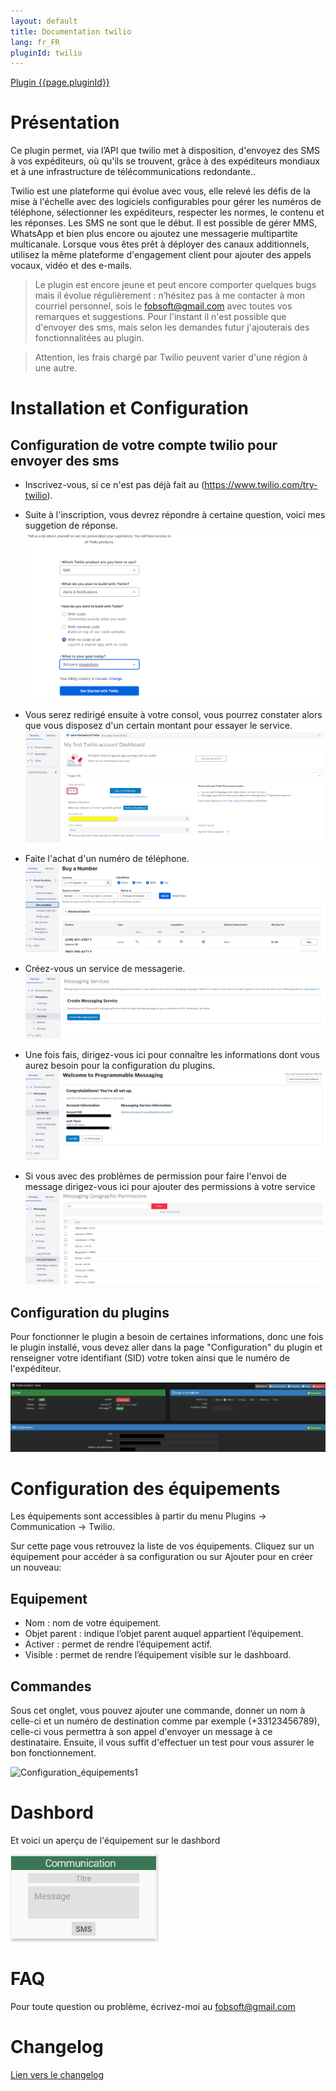 ```yaml
---
layout: default
title: Documentation twilio
lang: fr_FR
pluginId: twilio
---
```


<div id="title">
<a href="../../../{{site.baseurl}}/{{page.pluginId}}/{{page.lang}}">Plugin {{page.pluginId}}</a>
</div>

# Présentation
Ce plugin permet, via l’API que twilio met à disposition, d'envoyez des SMS à vos expéditeurs, où qu'ils se trouvent, grâce à des expéditeurs mondiaux et à une infrastructure de télécommunications redondante..
 
Twilio est une plateforme qui évolue avec vous, elle relevé les défis de la mise à l'échelle avec des logiciels configurables pour gérer les numéros de téléphone, sélectionner les expéditeurs, respecter les normes, le contenu et les réponses.
Les SMS ne sont que le début. Il est possible de gérer MMS, WhatsApp et bien plus encore ou ajoutez une messagerie multipartite multicanale. 
Lorsque vous êtes prêt à déployer des canaux additionnels, utilisez la même plateforme d'engagement client pour ajouter des appels vocaux, vidéo et des e-mails.

> Le plugin est encore jeune et peut encore comporter quelques bugs mais il évolue régulièrement : n’hésitez pas à me contacter à mon courriel personnel, sois le fobsoft@gmail.com avec toutes vos remarques et suggestions. Pour l'instant il n'est possible que d'envoyer des sms, mais selon les demandes futur j'ajouterais des fonctionnalitées au plugin.

> Attention, les frais chargé par Twilio peuvent varier d'une région à une autre.

# Installation et Configuration

## Configuration de votre compte twilio pour envoyer des sms
* Inscrivez-vous, si ce n'est pas déjà fait au (https://www.twilio.com/try-twilio).

* Suite à l'inscription, vous devrez répondre à certaine question, voici mes suggetion de réponse. 
![Installation et Configuration tier - 1](../images/Installation%20et%20Configuration%20tier%20-%201.png)

* Vous serez redirigé ensuite à votre consol, vous pourrez constater alors que vous disposez d'un certain montant pour essayer le service. 
![Installation et Configuration tier - 2](../images/Installation%20et%20Configuration%20tier%20-%202.png)

* Faite l'achat d'un numéro de téléphone. 
![Installation et Configuration tier - 3](../images/Installation%20et%20Configuration%20tier%20-%203.png)

* Créez-vous un service de messagerie. 
![Installation et Configuration tier - 4](../images/Installation%20et%20Configuration%20tier%20-%204.png)

* Une fois fais, dirigez-vous ici pour connaître les informations dont vous aurez besoin pour la configuration du plugins. 
![Installation et Configuration tier - 5](../images/Installation%20et%20Configuration%20tier%20-%205.png)

* Si vous avec des problèmes de permission pour faire l'envoi de message dirigez-vous ici pour ajouter des permissions à votre service
![Installation et Configuration tier - 6](../images/Installation%20et%20Configuration%20tier%20-%206.png)

## Configuration du plugins 
Pour fonctionner le plugin a besoin de certaines informations, donc une fois le plugin installé, vous devez aller dans la page "Configuration" du plugin et renseigner votre identifiant (SID) votre token ainsi que le numéro de l'expéditeur. 

![Installation et Configuration - 1](../images/Installation%20et%20Configuration%20-%201.png)

# Configuration des équipements
Les équipements sont accessibles à partir du menu Plugins → Communication → Twilio.

Sur cette page vous retrouvez la liste de vos équipements. Cliquez sur un équipement pour accéder à sa configuration ou sur Ajouter pour en créer un nouveau:

## Equipement

*  Nom : nom de votre équipement.
*  Objet parent : indique l’objet parent auquel appartient l’équipement.
*  Activer : permet de rendre l’équipement actif.
*  Visible : permet de rendre l’équipement visible sur le dashboard.

## Commandes
Sous cet onglet, vous pouvez ajouter une commande, donner un nom à celle-ci et un numéro de destination comme par exemple (+33123456789), celle-ci vous permettra à son appel d'envoyer un message à ce destinataire.
Ensuite, il vous suffit d'effectuer un test pour vous assurer le bon fonctionnement.

![Configuration_équipements1](../images/Configuration_équipements1.png)

# Dashbord
Et voici un aperçu de l'équipement sur le dashbord

![Dashbord1](../images/Dashbord1.png)

# FAQ
Pour toute question ou problème, écrivez-moi au fobsoft@gmail.com 

# Changelog
[Lien vers le changelog](./changelog.md)
